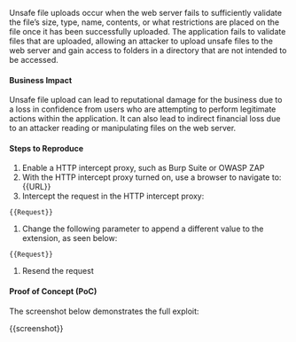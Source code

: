 Unsafe file uploads occur when the web server fails to sufficiently validate the file’s size, type, name, contents, or what restrictions are placed on the file once it has been successfully uploaded. The application fails to validate files that are uploaded, allowing an attacker to upload unsafe files to the web server and gain access to folders in a directory that are not intended to be accessed.

#### Business Impact

Unsafe file upload can lead to reputational damage for the business due to a loss in confidence from users who are attempting to perform legitimate actions within the application. It can also lead to indirect financial loss due to an attacker reading or manipulating files on the web server.

#### Steps to Reproduce

1. Enable a HTTP intercept proxy, such as Burp Suite or OWASP ZAP
1. With the HTTP intercept proxy turned on, use a browser to navigate to: {{URL}}
1. Intercept the request in the HTTP intercept proxy:

```HTTP
{{Request}}
```

1. Change the following parameter to append a different value to the extension, as seen below:

```HTTP
{{Request}}
```

1. Resend the request

#### Proof of Concept (PoC)

The screenshot below demonstrates the full exploit:

{{screenshot}}

